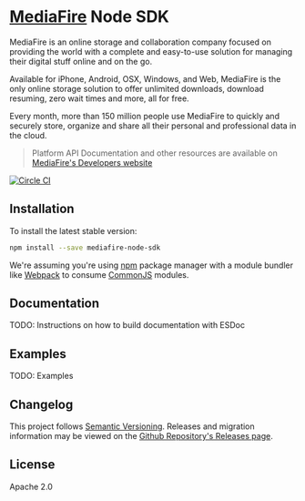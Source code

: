 # [MediaFire](https://mediafire.com) Node SDK

MediaFire is an online storage and collaboration company focused on providing the world with a complete and easy-to-use solution for managing their digital stuff online and on the go.

Available for iPhone, Android, OSX, Windows, and Web, MediaFire is the only online storage solution to offer unlimited downloads, download resuming, zero wait times and more, all for free.

Every month, more than 150 million people use MediaFire to quickly and securely store, organize and share all their personal and professional data in the cloud.

> Platform API Documentation and other resources are available on [MediaFire's Developers website](http://www.mediafire.com/developers/)

[![Circle CI](https://circleci.com/gh/TuckerCowie/mediafire-node-sdk/tree/develop.svg?style=svg)](https://circleci.com/gh/TuckerCowie/mediafire-node-sdk/tree/master)

## Installation

To install the latest stable version:

```bash
npm install --save mediafire-node-sdk
```

We're assuming you're using [npm](https://npmjs.com) package manager with a module bundler like [Webpack](http://webpack.github.io/) to consume [CommonJS](http://webpack.github.io/docs/commonjs.html) modules.

## Documentation

TODO: Instructions on how to build documentation with ESDoc

## Examples

TODO: Examples

## Changelog

This project follows [Semantic Versioning](http://semver.org/).
Releases and migration information may be viewed on the [Github Repository's Releases page](github.com/TuckerCowie/mediafire-node-sdk/releases).

## License

Apache 2.0